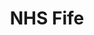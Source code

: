 ---
schema: default
title: NHS Fife
description: Health board for the Fife area 
logo: ''
type:
- Health board
portal_url: ''
org_url: https://www.nhsfife.org/
twitter_handle: nhsfife
gss_code: S08000029
wikidata_qid: Q6954135
wdtk_id: nhs_fife
---